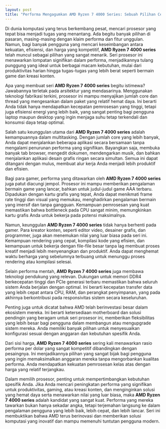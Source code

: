 ```yaml
---
layout: post
title: "Performa Mengagumkan AMD Ryzen 7 4000 Series: Sebuah Pilihan Cerdas untuk Kebutuhan Anda"
---
```


Di dunia komputasi yang terus berkembang pesat, mencari prosesor yang tepat bisa menjadi tugas yang menantang. Ada begitu banyak pilihan di pasaran, masing-masing dengan klaim performa dan fitur unggulan. Namun, bagi banyak pengguna yang mencari keseimbangan antara kekuatan, efisiensi, dan harga yang kompetitif, **AMD Ryzen 7 4000 series** telah muncul sebagai pilihan yang sangat menarik. Seri prosesor ini menawarkan lompatan signifikan dalam performa, menjadikannya tulang punggung yang ideal untuk berbagai macam kebutuhan, mulai dari produktivitas harian hingga tugas-tugas yang lebih berat seperti bermain game dan kreasi konten.

Apa yang membuat seri **AMD Ryzen 7 4000 series** begitu istimewa? Jawabannya terletak pada arsitektur yang mendasarinya. Menggunakan teknologi fabrikasi terkini, prosesor ini mampu menyajikan jumlah core dan thread yang mengesankan dalam paket yang relatif hemat daya. Ini berarti Anda tidak hanya mendapatkan kecepatan pemrosesan yang tinggi, tetapi juga efisiensi energi yang lebih baik, yang sangat penting bagi pengguna laptop maupun desktop yang ingin menjaga suhu tetap terkendali dan konsumsi daya tetap optimal.

Salah satu keunggulan utama dari **AMD Ryzen 7 4000 series** adalah kemampuannya dalam multitasking. Dengan jumlah core yang lebih banyak, Anda dapat menjalankan beberapa aplikasi secara bersamaan tanpa mengalami penurunan performa yang signifikan. Bayangkan saja, membuka banyak tab browser, mengedit dokumen, mendengarkan musik, dan bahkan menjalankan aplikasi desain grafis ringan secara simultan. Semua ini dapat ditangani dengan mulus, membuat alur kerja Anda menjadi lebih produktif dan efisien.

Bagi para gamer, performa yang ditawarkan oleh **AMD Ryzen 7 4000 series** juga patut diacungi jempol. Prosesor ini mampu memberikan pengalaman bermain game yang lancar, bahkan untuk judul-judul game AAA terbaru. Dipadukan dengan kartu grafis yang tepat, Anda dapat menikmati frame rate tinggi dan visual yang memukau, menghadirkan pengalaman bermain yang imersif dan tanpa gangguan. Kemampuan pemrosesan yang kuat memastikan bahwa bottleneck pada CPU sangat minim, memungkinkan kartu grafis Anda untuk bekerja pada potensi maksimalnya.

Namun, keunggulan **AMD Ryzen 7 4000 series** tidak hanya berhenti pada gamer. Para kreator konten, seperti editor video, desainer grafis, dan programmer, juga akan menemukan nilai yang luar biasa pada seri ini. Kemampuan rendering yang cepat, kompilasi kode yang efisien, dan kemampuan untuk bekerja dengan file-file besar tanpa lag membuat proses kreatif menjadi lebih menyenangkan dan produktif. Anda dapat menghemat waktu berharga yang sebelumnya terbuang untuk menunggu proses rendering atau kompilasi selesai.

Selain performa mentah, **AMD Ryzen 7 4000 series** juga membawa teknologi pendukung yang relevan. Dukungan untuk memori DDR4 berkecepatan tinggi dan PCIe generasi terbaru memastikan bahwa seluruh sistem Anda berjalan dengan optimal. Ini berarti kecepatan transfer data yang lebih cepat antara CPU, RAM, dan perangkat penyimpanan, yang pada akhirnya berkontribusi pada responsivitas sistem secara keseluruhan.

Penting juga untuk dicatat bahwa AMD telah berinvestasi besar dalam ekosistem mereka. Ini berarti ketersediaan motherboard dan solusi pendingin yang beragam untuk seri prosesor ini, memberikan fleksibilitas yang lebih besar bagi pengguna dalam membangun atau mengupgrade sistem mereka. Anda memiliki banyak pilihan untuk menyesuaikan konfigurasi sesuai dengan anggaran dan kebutuhan spesifik Anda.

Dari sisi harga, **AMD Ryzen 7 4000 series** sering kali menawarkan rasio performa per dolar yang sangat kompetitif dibandingkan dengan pesaingnya. Ini menjadikannya pilihan yang sangat bijak bagi pengguna yang ingin memaksimalkan anggaran mereka tanpa mengorbankan kualitas performa. Anda mendapatkan kekuatan pemrosesan kelas atas dengan harga yang relatif terjangkau.

Dalam memilih prosesor, penting untuk mempertimbangkan kebutuhan spesifik Anda. Jika Anda mencari peningkatan performa yang signifikan untuk produktivitas, gaming, atau kreasi konten, dan menginginkan solusi yang hemat daya serta menawarkan nilai yang luar biasa, maka **AMD Ryzen 7 4000 series** adalah kandidat yang sangat kuat. Performa yang mereka tawarkan bukan hanya sekadar angka, tetapi terjemahan langsung ke dalam pengalaman pengguna yang lebih baik, lebih cepat, dan lebih lancar. Seri ini membuktikan bahwa AMD terus berinovasi dan memberikan solusi komputasi yang inovatif dan mampu memenuhi tuntutan pengguna modern.
